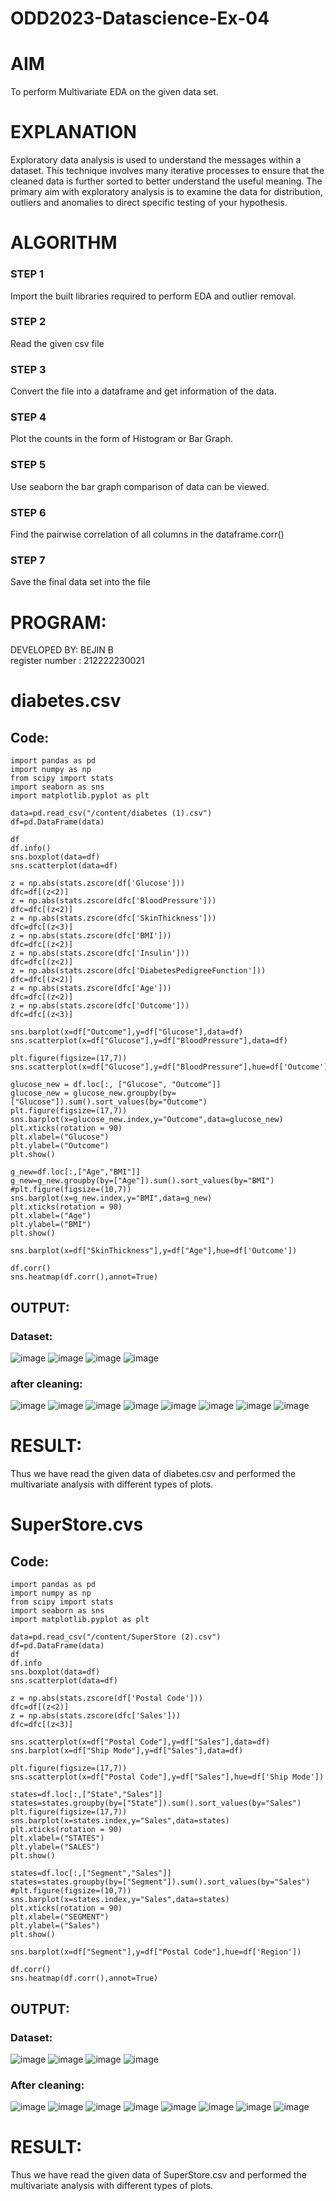# ODD2023-Datascience-Ex-04
# AIM
To perform Multivariate EDA on the given data set.

# EXPLANATION
Exploratory data analysis is used to understand the messages within a dataset.
This technique involves many iterative processes to ensure that the cleaned data is further sorted to better understand the useful meaning.
The primary aim with exploratory analysis is to examine the data for distribution, outliers and anomalies to direct specific testing of your hypothesis.
# ALGORITHM
### STEP 1
Import the built libraries required to perform EDA and outlier removal.

### STEP 2
Read the given csv file

### STEP 3
Convert the file into a dataframe and get information of the data.

### STEP 4
Plot the counts in the form of Histogram or Bar Graph.

### STEP 5
Use seaborn the bar graph comparison of data can be viewed.

### STEP 6
Find the pairwise correlation of all columns in the dataframe.corr()

### STEP 7
Save the final data set into the file
# PROGRAM:
DEVELOPED BY: BEJIN B   
register number : 212222230021
# diabetes.csv
## Code:
```
import pandas as pd
import numpy as np
from scipy import stats
import seaborn as sns
import matplotlib.pyplot as plt

data=pd.read_csv("/content/diabetes (1).csv")
df=pd.DataFrame(data)

df
df.info()
sns.boxplot(data=df)
sns.scatterplot(data=df)

z = np.abs(stats.zscore(df['Glucose']))
dfc=df[(z<2)]
z = np.abs(stats.zscore(dfc['BloodPressure']))
dfc=dfc[(z<2)]
z = np.abs(stats.zscore(dfc['SkinThickness']))
dfc=dfc[(z<3)]
z = np.abs(stats.zscore(dfc['BMI']))
dfc=dfc[(z<2)]
z = np.abs(stats.zscore(dfc['Insulin']))
dfc=dfc[(z<2)]
z = np.abs(stats.zscore(dfc['DiabetesPedigreeFunction']))
dfc=dfc[(z<2)]
z = np.abs(stats.zscore(dfc['Age']))
dfc=dfc[(z<2)]
z = np.abs(stats.zscore(dfc['Outcome']))
dfc=dfc[(z<3)]

sns.barplot(x=df["Outcome"],y=df["Glucose"],data=df)
sns.scatterplot(x=df["Glucose"],y=df["BloodPressure"],data=df)

plt.figure(figsize=(17,7))
sns.scatterplot(x=df["Glucose"],y=df["BloodPressure"],hue=df['Outcome'])

glucose_new = df.loc[:, ["Glucose", "Outcome"]]
glucose_new = glucose_new.groupby(by=["Glucose"]).sum().sort_values(by="Outcome")
plt.figure(figsize=(17,7))
sns.barplot(x=glucose_new.index,y="Outcome",data=glucose_new)
plt.xticks(rotation = 90)
plt.xlabel=("Glucose")
plt.ylabel=("Outcome")
plt.show()

g_new=df.loc[:,["Age","BMI"]]
g_new=g_new.groupby(by=["Age"]).sum().sort_values(by="BMI")
#plt.figure(figsize=(10,7))
sns.barplot(x=g_new.index,y="BMI",data=g_new)
plt.xticks(rotation = 90)
plt.xlabel=("Age")
plt.ylabel=("BMI")
plt.show()

sns.barplot(x=df["SkinThickness"],y=df["Age"],hue=df['Outcome'])

df.corr()
sns.heatmap(df.corr(),annot=True)
```
## OUTPUT:
### Dataset:
![image](https://github.com/ASHWINKUMAR2903/ODD2023-Datascience-Ex-04/assets/119407186/091d7e4b-095b-4c05-b47b-e1cb5d05fbfd)
![image](https://github.com/ASHWINKUMAR2903/ODD2023-Datascience-Ex-04/assets/119407186/8dab499b-3d6e-40d5-b854-c733ad05a692)
![image](https://github.com/ASHWINKUMAR2903/ODD2023-Datascience-Ex-04/assets/119407186/bcb9ab23-a1c1-4103-8567-05b51b0edf64)
![image](https://github.com/ASHWINKUMAR2903/ODD2023-Datascience-Ex-04/assets/119407186/3d9eec1b-cd1e-4bbb-99b9-a7e8c72e0972)
### after cleaning:
![image](https://github.com/ASHWINKUMAR2903/ODD2023-Datascience-Ex-04/assets/119407186/e9782ea6-eecb-4ff5-a81e-562120647079)
![image](https://github.com/ASHWINKUMAR2903/ODD2023-Datascience-Ex-04/assets/119407186/6f303fa4-b73e-4526-8e50-ed73bd492fd1)
![image](https://github.com/ASHWINKUMAR2903/ODD2023-Datascience-Ex-04/assets/119407186/2c70cd2c-7b0c-4b20-aa52-a3e197835a38)
![image](https://github.com/ASHWINKUMAR2903/ODD2023-Datascience-Ex-04/assets/119407186/0106a7eb-0587-4a39-8317-5fec38a099d1)
![image](https://github.com/ASHWINKUMAR2903/ODD2023-Datascience-Ex-04/assets/119407186/41818563-c25b-435e-87c6-b06e5ceb7a14)
![image](https://github.com/ASHWINKUMAR2903/ODD2023-Datascience-Ex-04/assets/119407186/9a1b9026-eec4-4c95-851d-88d1f842e08d)
![image](https://github.com/ASHWINKUMAR2903/ODD2023-Datascience-Ex-04/assets/119407186/cb813c1f-c6e0-4b13-af9f-a86a5df2783c)
![image](https://github.com/ASHWINKUMAR2903/ODD2023-Datascience-Ex-04/assets/119407186/5e0058ed-daa4-46c0-bcad-3a8a2ee25a58)
# RESULT:
Thus we have read the given data of diabetes.csv and performed the multivariate analysis with different types of plots.
# SuperStore.cvs
## Code:
```
import pandas as pd
import numpy as np
from scipy import stats
import seaborn as sns
import matplotlib.pyplot as plt

data=pd.read_csv("/content/SuperStore (2).csv")
df=pd.DataFrame(data)
df
df.info
sns.boxplot(data=df)
sns.scatterplot(data=df)

z = np.abs(stats.zscore(df['Postal Code']))
dfc=df[(z<2)]
z = np.abs(stats.zscore(dfc['Sales']))
dfc=dfc[(z<3)]

sns.scatterplot(x=df["Postal Code"],y=df["Sales"],data=df)
sns.barplot(x=df["Ship Mode"],y=df["Sales"],data=df)

plt.figure(figsize=(17,7))
sns.scatterplot(x=df["Postal Code"],y=df["Sales"],hue=df['Ship Mode'])

states=df.loc[:,["State","Sales"]]
states=states.groupby(by=["State"]).sum().sort_values(by="Sales")
plt.figure(figsize=(17,7))
sns.barplot(x=states.index,y="Sales",data=states)
plt.xticks(rotation = 90)
plt.xlabel=("STATES")
plt.ylabel=("SALES")
plt.show()

states=df.loc[:,["Segment","Sales"]]
states=states.groupby(by=["Segment"]).sum().sort_values(by="Sales")
#plt.figure(figsize=(10,7))
sns.barplot(x=states.index,y="Sales",data=states)
plt.xticks(rotation = 90)
plt.xlabel=("SEGMENT")
plt.ylabel=("Sales")
plt.show()

sns.barplot(x=df["Segment"],y=df["Postal Code"],hue=df['Region'])

df.corr()
sns.heatmap(df.corr(),annot=True)
```
## OUTPUT:
### Dataset:
![image](https://github.com/ASHWINKUMAR2903/ODD2023-Datascience-Ex-04/assets/119407186/200109e0-9d5e-4bab-aed0-fc0a57e448a5)
![image](https://github.com/ASHWINKUMAR2903/ODD2023-Datascience-Ex-04/assets/119407186/f85264d6-90cd-421e-a3c8-d16a4d651241)
![image](https://github.com/ASHWINKUMAR2903/ODD2023-Datascience-Ex-04/assets/119407186/b488d998-e8e7-4817-9053-3e8b70255a78)
![image](https://github.com/ASHWINKUMAR2903/ODD2023-Datascience-Ex-04/assets/119407186/5540d416-2dc7-432f-9999-2414623111ea)
### After cleaning:
![image](https://github.com/ASHWINKUMAR2903/ODD2023-Datascience-Ex-04/assets/119407186/fd522711-f5da-40b3-aff8-240fd343bd83)
![image](https://github.com/ASHWINKUMAR2903/ODD2023-Datascience-Ex-04/assets/119407186/43f86304-79bd-4ba5-878d-2b9a0f3bc772)
![image](https://github.com/ASHWINKUMAR2903/ODD2023-Datascience-Ex-04/assets/119407186/bee76c36-85a4-4562-ad56-8bc6f2fd4088)
![image](https://github.com/ASHWINKUMAR2903/ODD2023-Datascience-Ex-04/assets/119407186/8e1f3aab-379f-4289-9974-eb96175d7de4)
![image](https://github.com/ASHWINKUMAR2903/ODD2023-Datascience-Ex-04/assets/119407186/7a0bf7c9-de9c-42d1-a9d2-8b78458d87d3)
![image](https://github.com/ASHWINKUMAR2903/ODD2023-Datascience-Ex-04/assets/119407186/c9cbcf9a-f969-4adb-a46c-4f9e1127dd20)
![image](https://github.com/ASHWINKUMAR2903/ODD2023-Datascience-Ex-04/assets/119407186/eac49c1f-70e7-49b2-afc0-3fca5dfc71c8)
![image](https://github.com/ASHWINKUMAR2903/ODD2023-Datascience-Ex-04/assets/119407186/0121fa21-5159-4d19-b951-de03bd6dbf14)
# RESULT:
Thus we have read the given data of SuperStore.csv and performed the multivariate analysis with different types of plots.
